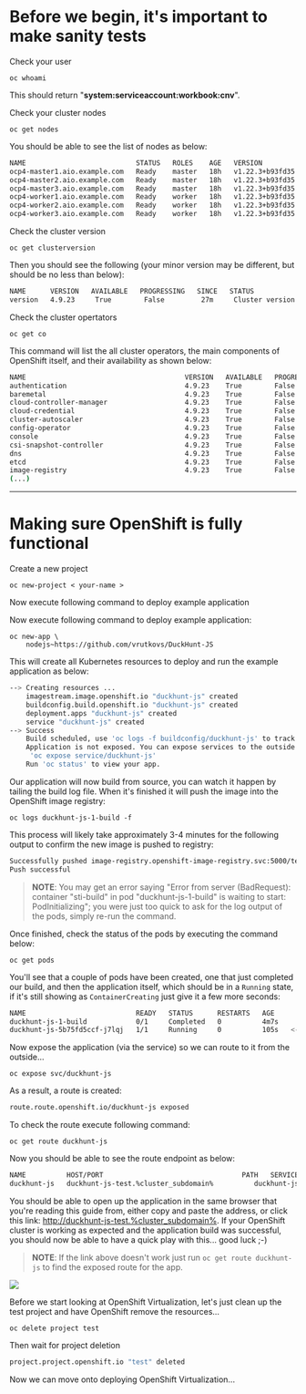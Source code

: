 # Before we begin, it's important to make sanity tests

Check your user

```execute
oc whoami
```
This should return "**system:serviceaccount:workbook:cnv**".

Check your cluster nodes

```execute
oc get nodes
```

You should be able to see the list of nodes as below:

~~~bash
NAME                           STATUS   ROLES    AGE   VERSION
ocp4-master1.aio.example.com   Ready    master   18h   v1.22.3+b93fd35
ocp4-master2.aio.example.com   Ready    master   18h   v1.22.3+b93fd35
ocp4-master3.aio.example.com   Ready    master   18h   v1.22.3+b93fd35
ocp4-worker1.aio.example.com   Ready    worker   18h   v1.22.3+b93fd35
ocp4-worker2.aio.example.com   Ready    worker   18h   v1.22.3+b93fd35
ocp4-worker3.aio.example.com   Ready    worker   18h   v1.22.3+b93fd35
~~~


Check the cluster version 

```execute
oc get clusterversion
```

Then you should see the following (your minor version may be different, but should be no less than below):

~~~bash
NAME      VERSION   AVAILABLE   PROGRESSING   SINCE   STATUS
version   4.9.23     True        False         27m     Cluster version is 4.9.23
~~~

Check the cluster opertators

```execute
oc get co
```
This command will list the all cluster operators, the main components of OpenShift itself, and their availability as shown below:

~~~bash
NAME                                       VERSION   AVAILABLE   PROGRESSING   DEGRADED   SINCE   MESSAGE
authentication                             4.9.23    True        False         False      6h19m
baremetal                                  4.9.23    True        False         False      6h40m
cloud-controller-manager                   4.9.23    True        False         False      6h42m
cloud-credential                           4.9.23    True        False         False      6h54m
cluster-autoscaler                         4.9.23    True        False         False      6h40m
config-operator                            4.9.23    True        False         False      6h42m
console                                    4.9.23    True        False         False      6h23m
csi-snapshot-controller                    4.9.23    True        False         False      6h41m
dns                                        4.9.23    True        False         False      6h40m
etcd                                       4.9.23    True        False         False      6h40m
image-registry                             4.9.23    True        False         False      6h17m
(...)
~~~

----

# Making sure OpenShift is fully functional

Create a new project 

`oc new-project < your-name >`

Now execute following command to deploy example application

Now execute following command to deploy example application:

```execute
oc new-app \
	nodejs~https://github.com/vrutkovs/DuckHunt-JS
```

This will create all Kubernetes resources to deploy and run the example application as below:

~~~bash
--> Creating resources ...
    imagestream.image.openshift.io "duckhunt-js" created
    buildconfig.build.openshift.io "duckhunt-js" created
    deployment.apps "duckhunt-js" created
    service "duckhunt-js" created
--> Success
    Build scheduled, use 'oc logs -f buildconfig/duckhunt-js' to track its progress.
    Application is not exposed. You can expose services to the outside world by executing one or more of the commands below:
     'oc expose service/duckhunt-js'
    Run 'oc status' to view your app.
~~~


Our application will now build from source, you can watch it happen by tailing the build log file. When it's finished it will push the image into the OpenShift image registry:

```execute
oc logs duckhunt-js-1-build -f
```

This process will likely take approximately 3-4 minutes for the following output to confirm the new image is pushed to registry:

~~~bash
Successfully pushed image-registry.openshift-image-registry.svc:5000/test/duckhunt-js@sha256:c4e64bc633ae09ce0f2f2f6de2ca9eaca8e11dc5b335301a2be78216df4b6929
Push successful
~~~

> **NOTE**: You may get an error saying "Error from server (BadRequest): container "sti-build" in pod "duckhunt-js-1-build" is waiting to start: PodInitializing"; you were just too quick to ask for the log output of the pods, simply re-run the command.

Once finished, check the status of the pods by executing the command below:

```execute
oc get pods 
```

You'll see that a couple of pods have been created, one that just completed our build, and then the application itself, which should be in a `Running` state, if it's still showing as `ContainerCreating` just give it a few more seconds:


~~~bash
NAME                           READY   STATUS      RESTARTS   AGE
duckhunt-js-1-build            0/1     Completed   0          4m7s
duckhunt-js-5b75fd5ccf-j7lqj   1/1     Running     0          105s   <-- this is our app!
~~~

Now expose the application (via the service) so we can route to it from the outside...


```execute
oc expose svc/duckhunt-js
```

As a result, a route is created:

~~~bash
route.route.openshift.io/duckhunt-js exposed
~~~

To check the route execute following command:

```execute
oc get route duckhunt-js
```

Now you should be able to see the route endpoint as below:

~~~bash
NAME          HOST/PORT                                  PATH   SERVICES      PORT       TERMINATION   WILDCARD
duckhunt-js   duckhunt-js-test.%cluster_subdomain%          duckhunt-js   8080-tcp                 None
~~~

You should be able to open up the application in the same browser that you're reading this guide from, either copy and paste the address, or click this link: [http://duckhunt-js-test.%cluster_subdomain%](http://duckhunt-js-test.%cluster_subdomain%). If your OpenShift cluster is working as expected and the application build was successful, you should now be able to have a quick play with this... good luck ;-)
> **NOTE**: If the link above doesn't work just run `oc get route duckhunt-js` to find the exposed route for the app. 

<img src="img/duckhunt.png"/>

Before we start looking at OpenShift Virtualization, let's just clean up the test project and have OpenShift remove the resources...

```execute
oc delete project test
```
Then wait for project deletion

~~~bash
project.project.openshift.io "test" deleted
~~~



Now we can move onto deploying OpenShift Virtualization...



